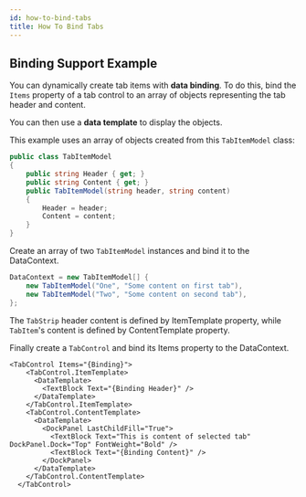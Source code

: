 ```yaml
---
id: how-to-bind-tabs
title: How To Bind Tabs
---
```



## Binding Support Example

You can dynamically create tab items with **data binding**. To do this, bind the `Items` property of a tab control to an array of objects representing the tab header and content.&#x20;

You can then use a **data template** to display the objects.

This example uses an array of objects created from this `TabItemModel` class:

```csharp
public class TabItemModel
{
    public string Header { get; }
    public string Content { get; }
    public TabItemModel(string header, string content)
    {
        Header = header;
        Content = content;
    }
}
```

Create an array of two `TabItemModel` instances and bind it to the DataContext.

```csharp
DataContext = new TabItemModel[] { 
    new TabItemModel("One", "Some content on first tab"),
    new TabItemModel("Two", "Some content on second tab"),
};
```

The `TabStrip` header content is defined by ItemTemplate property, while `TabItem`'s content is defined by ContentTemplate property.

Finally create a `TabControl` and bind its Items property to the DataContext.

```markup
<TabControl Items="{Binding}">
    <TabControl.ItemTemplate>
      <DataTemplate>
        <TextBlock Text="{Binding Header}" />
      </DataTemplate>
    </TabControl.ItemTemplate>
    <TabControl.ContentTemplate>
      <DataTemplate>
        <DockPanel LastChildFill="True">
          <TextBlock Text="This is content of selected tab" DockPanel.Dock="Top" FontWeight="Bold" />
          <TextBlock Text="{Binding Content}" />
        </DockPanel>
      </DataTemplate>
    </TabControl.ContentTemplate>
  </TabControl>
```
